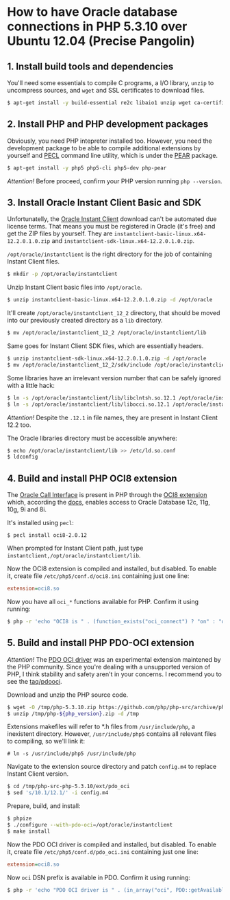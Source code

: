 # How to have Oracle database connections in PHP 5.3.10 over Ubuntu 12.04 (Precise Pangolin)

## 1. Install build tools and dependencies

You'll need some essentials to compile C programs, a I/O library, `unzip` to uncompress sources, and `wget` and SSL
certificates to download files.

```sh
$ apt-get install -y build-essential re2c libaio1 unzip wget ca-certificates
```

## 2. Install PHP and PHP development packages

Obviously, you need PHP intepreter installed too. However, you need the development package to be able to compile
additional extensions by yourself and [PECL](https://pecl.php.net/) command line utility, which is under the
[PEAR](https://pear.php.net/) package.

```sh
$ apt-get install -y php5 php5-cli php5-dev php-pear
```

*Attention!* Before proceed, confirm your PHP version running `php --version`.

## 3. Install Oracle Instant Client Basic and SDK

Unfortunatelly, the [Oracle Instant Client](http://www.oracle.com/technetwork/database/features/instant-client/)
download can't be automated due license terms. That means you must be registered in Oracle (it's free) and get the ZIP
files by yourself. They are `instantclient-basic-linux.x64-12.2.0.1.0.zip` and
`instantclient-sdk-linux.x64-12.2.0.1.0.zip`.

`/opt/oracle/instantclient` is the right directory for the job of containing Instant Client files.

```sh
$ mkdir -p /opt/oracle/instantclient
```

Unzip Instant Client basic files into `/opt/oracle`.

```sh
$ unzip instantclient-basic-linux.x64-12.2.0.1.0.zip -d /opt/oracle
```

It'll create `/opt/oracle/instantclient_12_2` directory, that should be moved into our previously created directory as a
`lib` directory.

```sh
$ mv /opt/oracle/instantclient_12_2 /opt/oracle/instantclient/lib
```

Same goes for Instant Client SDK files, which are essentially headers.

```sh
$ unzip instantclient-sdk-linux.x64-12.2.0.1.0.zip -d /opt/oracle
$ mv /opt/oracle/instantclient_12_2/sdk/include /opt/oracle/instantclient/include
```

Some libraries have an irrelevant version number that can be safely ignored with a little hack:

```sh
$ ln -s /opt/oracle/instantclient/lib/libclntsh.so.12.1 /opt/oracle/instantclient/lib/libclntsh.so
$ ln -s /opt/oracle/instantclient/lib/libocci.so.12.1 /opt/oracle/instantclient/lib/libocci.so
```

*Attention!* Despite the `.12.1` in file names, they are present in Instant Client 12.2 too.

The Oracle libraries directory must be accessible anywhere:

```sh
$ echo /opt/oracle/instantclient/lib >> /etc/ld.so.conf
$ ldconfig
```

## 4. Build and install PHP OCI8 extension

The [Oracle Call Interface](http://www.oracle.com/technetwork/database/features/oci/index-090945.html) is present in PHP
through the [OCI8 extension](https://pecl.php.net/package/oci8) which, according the
[docs](http://php.net/manual/en/intro.oci8.php), enables access to Oracle Database 12c, 11g, 10g, 9i and 8i.

It's installed using `pecl`:

```
$ pecl install oci8-2.0.12
```

When prompted for Instant Client path, just type `instantclient,/opt/oracle/instantclient/lib`.

Now the OCI8 extension is compiled and installed, but disabled. To enable it, create file `/etc/php5/conf.d/oci8.ini`
containing just one line:

```ini
extension=oci8.so
```

Now you have all `oci_*` functions available for PHP. Confirm it using running:

```sh
$ php -r 'echo "OCI8 is " . (function_exists("oci_connect") ? "on" : "off") . "\n";'
```

## 5. Build and install PHP PDO-OCI extension

*Attention!* The [PDO OCI driver](http://php.net/pdo_oci) was an experimental extension maintened by the PHP community.
Since you're dealing with a unsupported version of PHP, I think stability and safety aren't in your concerns.
I recommend you to see the [taq/pdooci](https://github.com/taq/pdooci).

Download and unzip the PHP source code.

```sh
$ wget -O /tmp/php-5.3.10.zip https://github.com/php/php-src/archive/php-5.3.10.zip
$ unzip /tmp/php-${php_version}.zip -d /tmp
```

Extensions makefiles will refer to *.h files from `/usr/include/php`, a inexistent directory. However,
`/usr/include/php5` contains all relevant files to compiling, so we'll link it:

```
# ln -s /usr/include/php5 /usr/include/php
```

Navigate to the extension source directory and patch `config.m4` to replace Instant Client version.

```sh
$ cd /tmp/php-src-php-5.3.10/ext/pdo_oci
$ sed 's/10.1/12.1/' -i config.m4
```

Prepare, build, and install:

```sh
$ phpize
$ ./configure --with-pdo-oci=/opt/oracle/instantclient
$ make install
```

Now the PDO OCI driver is compiled and installed, but disabled. To enable it, create file `/etc/php5/conf.d/pdo_oci.ini`
containing just one line:

```ini
extension=oci8.so
```

Now `oci` DSN prefix is available in PDO. Confirm it using running:

```sh
$ php -r 'echo "PDO OCI driver is " . (in_array("oci", PDO::getAvailableDrivers()) ? "on" : "off") . "\n";'
```
